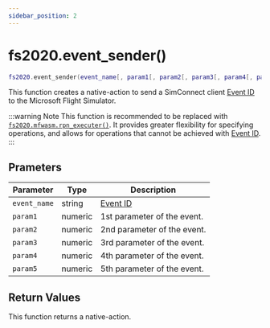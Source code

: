 ```yaml
---
sidebar_position: 2
---
```


# fs2020.event_sender()
```lua
fs2020.event_sender(event_name[, param1[, param2[, param3[, param4[, param5]]]])
```
This function creates a native-action to send a SimConnect client [Event ID](https://docs.flightsimulator.com/html/Programming_Tools/Event_IDs/Event_IDs.htm) to the Microsoft Flight Simulator.

:::warning Note
This function is recommended to be replaced with [`fs2020.mfwasm.rpn_executer()`](/libs/fs2020/fs2020_mfwasm_rpn_executer). It provides greater flexibility for specifying operations, and allows for operations that cannot be achieved with [Event ID](https://docs.flightsimulator.com/html/Programming_Tools/Event_IDs/Event_IDs.htm).
:::

## Prameters
|Parameter|Type|Description|
|-|-|-|
|`event_name`|string|[Event ID](https://docs.flightsimulator.com/html/Programming_Tools/Event_IDs/Event_IDs.htm)
|`param1`|numeric|1st parameter of the event.
|`param2`|numeric|2nd parameter of the event.
|`param3`|numeric|3rd parameter of the event.
|`param4`|numeric|4th parameter of the event.
|`param5`|numeric|5th parameter of the event.

## Return Values
This function returns a native-action.